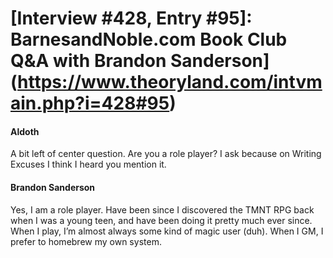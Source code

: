 # [Interview #428, Entry #95]: BarnesandNoble.com Book Club Q&A with Brandon Sanderson](https://www.theoryland.com/intvmain.php?i=428#95)

#### Aldoth

A bit left of center question. Are you a role player? I ask because on Writing Excuses I think I heard you mention it.

#### Brandon Sanderson

Yes, I am a role player. Have been since I discovered the TMNT RPG back when I was a young teen, and have been doing it pretty much ever since. When I play, I’m almost always some kind of magic user (duh). When I GM, I prefer to homebrew my own system.

